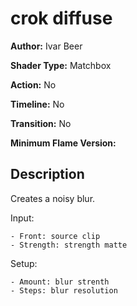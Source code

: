 # crok diffuse

**Author:** Ivar Beer

**Shader Type:** Matchbox

**Action:** No

**Timeline:** No

**Transition:** No

**Minimum Flame Version:** 


## Description
Creates a noisy blur.

Input:

    - Front: source clip
    - Strength: strength matte

Setup:

    - Amount: blur strenth
    - Steps: blur resolution
